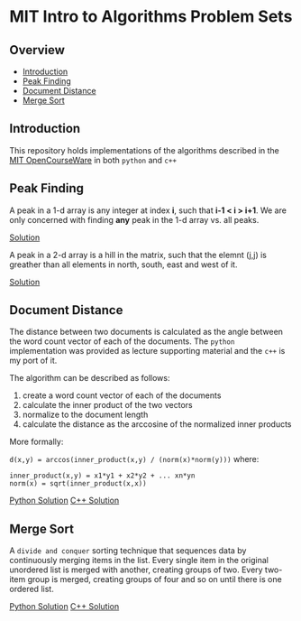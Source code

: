 # MIT Intro to Algorithms Problem Sets

## Overview

* [Introduction](#introduction)
* [Peak Finding](#peak-finding)
* [Document Distance](#document-distance)
* [Merge Sort](#merge-sort)

## Introduction

This repository holds implementations of the algorithms described in the [MIT OpenCourseWare](https://ocw.mit.edu/courses/electrical-engineering-and-computer-science/6-006-introduction-to-algorithms-fall-2011/index.htm) in both `python` and `c++`

## Peak Finding

A peak in a 1-d array is any integer at index __i__, such that __i-1 < i > i+1__.  We are only concerned with finding __any__ peak in the 1-d array vs. all peaks.

[Solution](./peak-finding)

A peak in a 2-d array is a hill in the matrix, such that the elemnt (j,j) is greather than all elements in north, south, east and west of it.

[Solution](./peak-finding)

## Document Distance

The distance between two documents is calculated as the angle between the word count vector of each of the
documents.  The `python` implementation was provided as lecture supporting material and the `c++` is my port of it.

The algorithm can be described as follows:

1. create a word count vector of each of the documents
2. calculate the inner product of the two vectors
3. normalize to the document length
4. calculate the distance as the arccosine of the normalized inner products

More formally:

`d(x,y) = arccos(inner_product(x,y) / (norm(x)*norm(y)))`
where:
```
inner_product(x,y) = x1*y1 + x2*y2 + ... xn*yn
norm(x) = sqrt(inner_product(x,x))
```

[Python Solution](./document-distance/python)
[C++ Solution](./document-distance/cpp)

## Merge Sort

A `divide and conquer` sorting technique that sequences data by continuously merging items in the list. Every single item in the original unordered list is merged with another, creating groups of two. Every two-item group is merged, creating groups of four and so on until there is one ordered list.

[Python Solution](./merge-sort/python)
[C++ Solution](./merge-sort/cpp)

